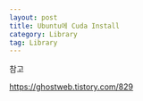 ```yaml
---
layout: post
title: Ubuntu에 Cuda Install
category: Library
tag: Library
---
```


참고

https://ghostweb.tistory.com/829
